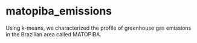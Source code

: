 # matopiba_emissions
Using k-means, we characterized the profile of greenhouse gas emissions in the Brazilian area called MATOPIBA.
